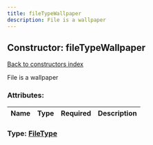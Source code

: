 ```yaml
---
title: fileTypeWallpaper
description: File is a wallpaper
---
```

## Constructor: fileTypeWallpaper  
[Back to constructors index](index.md)



File is a wallpaper

### Attributes:

| Name     |    Type       | Required | Description |
|----------|---------------|----------|-------------|



### Type: [FileType](../types/FileType.md)


